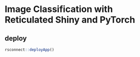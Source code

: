 # Image Classification with Reticulated Shiny and PyTorch

## deploy

```r
rsconnect::deployApp()
```